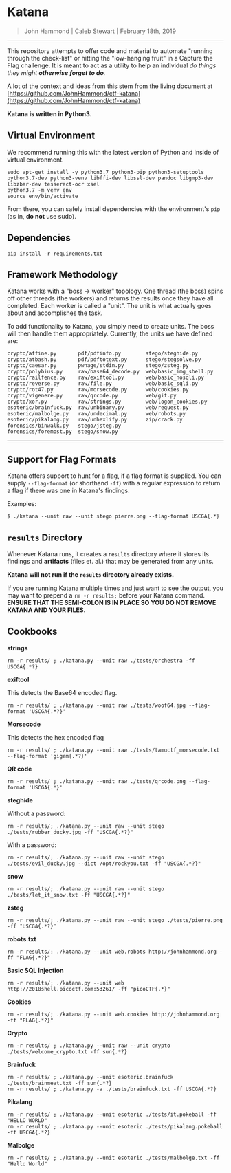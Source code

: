 Katana
==============

> John Hammond | Caleb Stewart | February 18th, 2019

-----------------

This repository attempts to offer code and material to automate "running through the check-list" or hitting the "low-hanging fruit" in a Capture the Flag challenge. It is meant to act as a utility to help an individual _do things they might __otherwise forget to do__._

A lot of the context and ideas from this stem from the living document at [https://github.com/JohnHammond/ctf-katana](https://github.com/JohnHammond/ctf-katana)

**Katana is written in Python3.**

Virtual Environment
-------------

We recommend running this with the latest version of Python and inside of virtual environment.

```
sudo apt-get install -y python3.7 python3-pip python3-setuptools python3.7-dev python3-venv libffi-dev libssl-dev pandoc libgmp3-dev libzbar-dev tesseract-ocr xsel
python3.7 -m venv env
source env/bin/activate
```

From there, you can safely install dependencies with the environment's `pip` (as in, **do not** use sudo).

Dependencies 
---------------

```
pip install -r requirements.txt
```

Framework Methodology
---------------------

Katana works with a "boss -> worker" topology. One thread (the boss) spins off other threads (the workers) and returns the results once they have all completed. Each worker is called a "unit". The unit is what actually goes about and accomplishes the task.

To add functionality to Katana, you simply need to create units. The boss will then handle them appropriately. Currently, the units we have defined are:

```
crypto/affine.py       pdf/pdfinfo.py        stego/steghide.py
crypto/atbash.py       pdf/pdftotext.py      stego/stegsolve.py
crypto/caesar.py       pwnage/stdin.py       stego/zsteg.py
crypto/polybius.py     raw/base64_decode.py  web/basic_img_shell.py
crypto/railfence.py    raw/exiftool.py       web/basic_nosqli.py
crypto/reverse.py      raw/file.py           web/basic_sqli.py
crypto/rot47.py        raw/morsecode.py      web/cookies.py
crypto/vigenere.py     raw/qrcode.py         web/git.py
crypto/xor.py          raw/strings.py        web/logon_cookies.py
esoteric/brainfuck.py  raw/unbinary.py       web/request.py
esoteric/malbolge.py   raw/undecimal.py      web/robots.py
esoteric/pikalang.py   raw/unhexlify.py      zip/crack.py
forensics/binwalk.py   stego/jsteg.py
forensics/foremost.py  stego/snow.py
```

-------

Support for Flag Formats
-------------

Katana offers support to hunt for a flag, if a flag format is supplied. You can supply `--flag-format` (or shorthand `-ff`) with a regular expression to return a flag if there was one in Katana's findings.

Examples:

```
$ ./katana --unit raw --unit stego pierre.png --flag-format USCGA{.*}
```

`results` Directory
-----------

Whenever Katana runs, it creates a `results` directory where it stores its findings and **artifacts** (files et. al.) that may be generated from any units.

**Katana will not run if the `results` directory already exists.**

If you are running Katana multiple times and just want to see the output, you may want to prepend a `rm -r results;` before your Katana command. **ENSURE THAT THE SEMI-COLON IS IN PLACE SO YOU DO NOT REMOVE KATANA AND YOUR FILES.**

Cookbooks
----------

__strings__


```
rm -r results/ ; ./katana.py --unit raw ./tests/orchestra -ff USCGA{.*?}
```

__exiftool__

This detects the Base64 encoded flag.

```
rm -r results/ ; ./katana.py --unit raw ./tests/woof64.jpg --flag-format 'USCGA{.*?}'
```

__Morsecode__

This detects the hex encoded flag

```
rm -r results/ ; ./katana.py --unit raw ./tests/tamuctf_morsecode.txt --flag-format 'gigem{.*?}'
```

__QR code__

```
rm -r results/ ; ./katana.py --unit raw ./tests/qrcode.png --flag-format 'USCGA{.*}'
```


__steghide__

Without a password: 

```
rm -r results/; ./katana.py --unit raw --unit stego ./tests/rubber_ducky.jpg -ff "USCGA{.*?}"
```

With a password:

```
rm -r results/; ./katana.py --unit raw --unit stego ./tests/evil_ducky.jpg --dict /opt/rockyou.txt -ff "USCGA{.*?}"
```

__snow__

```
rm -r results/; ./katana.py --unit raw --unit stego ./tests/let_it_snow.txt -ff "USCGA{.*?}"
```

__zsteg__

```
rm -r results/; ./katana.py --unit raw --unit stego ./tests/pierre.png -ff "USCGA{.*?}"
```

__robots.txt__

```
rm -r results/; ./katana.py --unit web.robots http://johnhammond.org -ff "FLAG{.*?}"
```

__Basic SQL Injection__

```
rm -r results/; ./katana.py --unit web http://2018shell.picoctf.com:53261/ -ff "picoCTF{.*}"
```

__Cookies__

```
rm -r results/; ./katana.py --unit web.cookies http://johnhammond.org -ff "FLAG{.*?}"
```

__Crypto__

```
rm -r results/ ; ./katana.py --unit raw --unit crypto ./tests/welcome_crypto.txt -ff sun{.*?}
```

__Brainfuck__

```
rm -r results/ ; ./katana.py --unit esoteric.brainfuck ./tests/brainmeat.txt -ff sun{.*?}
rm -r results/ ; ./katana.py -a ./tests/brainfuck.txt -ff USCGA{.*?}
```

__Pikalang__

```
rm -r results/ ; ./katana.py --unit esoteric ./tests/it.pokeball -ff "HELLO WORLD"
rm -r results/ ; ./katana.py --unit esoteric ./tests/pikalang.pokeball -ff USCGA{.*?}
```

__Malbolge__

```
rm -r results/ ; ./katana.py --unit esoteric ./tests/malbolge.txt -ff "Hello World"
```
